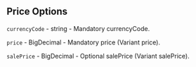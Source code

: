 ## Price Options

`currencyCode` - string - Mandatory currencyCode.

`price`        - BigDecimal - Mandatory price (Variant price).

`salePrice`        - BigDecimal - Optional salePrice (Variant salePrice).

